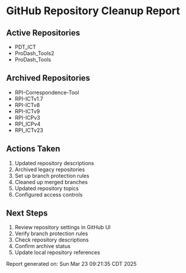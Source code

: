 # GitHub Repository Cleanup Report

## Active Repositories
- PDT_ICT
- ProDash_Tools2
- ProDash_Tools

## Archived Repositories
- RPI-Correspondence-Tool
- RPI-ICTv1.7
- RPI-ICTv8
- RPI-ICTv9
- RPI-ICPv3
- RPI_ICPv4
- RPI_ICTv23

## Actions Taken
1. Updated repository descriptions
2. Archived legacy repositories
3. Set up branch protection rules
4. Cleaned up merged branches
5. Updated repository topics
6. Configured access controls

## Next Steps
1. Review repository settings in GitHub UI
2. Verify branch protection rules
3. Check repository descriptions
4. Confirm archive status
5. Update local repository references

Report generated on: Sun Mar 23 09:21:35 CDT 2025

